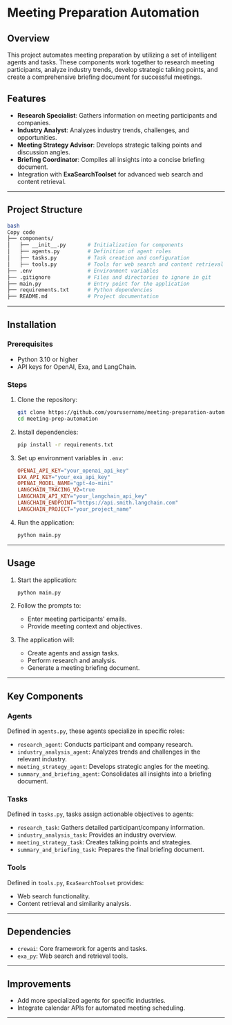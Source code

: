 # Meeting Preparation Automation

## Overview

This project automates meeting preparation by utilizing a set of intelligent agents and tasks. These components work together to research meeting participants, analyze industry trends, develop strategic talking points, and create a comprehensive briefing document for successful meetings.

## Features

- **Research Specialist**: Gathers information on meeting participants and companies.
- **Industry Analyst**: Analyzes industry trends, challenges, and opportunities.
- **Meeting Strategy Advisor**: Develops strategic talking points and discussion angles.
- **Briefing Coordinator**: Compiles all insights into a concise briefing document.
- Integration with **ExaSearchToolset** for advanced web search and content retrieval.

---

## Project Structure

```bash
bash
Copy code
├── components/
│   ├── __init__.py       # Initialization for components
│   ├── agents.py         # Definition of agent roles
│   ├── tasks.py          # Task creation and configuration
│   ├── tools.py          # Tools for web search and content retrieval
├── .env                  # Environment variables
├── .gitignore            # Files and directories to ignore in git
├── main.py               # Entry point for the application
├── requirements.txt      # Python dependencies
├── README.md             # Project documentation

```

---

## Installation

### Prerequisites

- Python 3.10 or higher
- API keys for OpenAI, Exa, and LangChain.

### Steps

1. Clone the repository:
    
    ```bash
    git clone https://github.com/yourusername/meeting-preparation-automation.git
    cd meeting-prep-automation
    ```
    
2. Install dependencies:
    
    ```bash
    pip install -r requirements.txt
    ```
    
3. Set up environment variables in `.env`:
    
    ```makefile
    OPENAI_API_KEY="your_openai_api_key"
    EXA_API_KEY="your_exa_api_key"
    OPENAI_MODEL_NAME="gpt-4o-mini"
    LANGCHAIN_TRACING_V2=true
    LANGCHAIN_API_KEY="your_langchain_api_key"
    LANGCHAIN_ENDPOINT="https://api.smith.langchain.com"
    LANGCHAIN_PROJECT="your_project_name"
    ```
    
4. Run the application:
    
    ```bash
    python main.py
    ```
    

---

## Usage

1. Start the application:
    
    ```bash
    python main.py
    ```
    
2. Follow the prompts to:
    - Enter meeting participants' emails.
    - Provide meeting context and objectives.
3. The application will:
    - Create agents and assign tasks.
    - Perform research and analysis.
    - Generate a meeting briefing document.

---

## Key Components

### Agents

Defined in `agents.py`, these agents specialize in specific roles:

- `research_agent`: Conducts participant and company research.
- `industry_analysis_agent`: Analyzes trends and challenges in the relevant industry.
- `meeting_strategy_agent`: Develops strategic angles for the meeting.
- `summary_and_briefing_agent`: Consolidates all insights into a briefing document.

### Tasks

Defined in `tasks.py`, tasks assign actionable objectives to agents:

- `research_task`: Gathers detailed participant/company information.
- `industry_analysis_task`: Provides an industry overview.
- `meeting_strategy_task`: Creates talking points and strategies.
- `summary_and_briefing_task`: Prepares the final briefing document.

### Tools

Defined in `tools.py`, `ExaSearchToolset` provides:

- Web search functionality.
- Content retrieval and similarity analysis.

---

## Dependencies

- `crewai`: Core framework for agents and tasks.
- `exa_py`: Web search and retrieval tools.

---

## Improvements

- Add more specialized agents for specific industries.
- Integrate calendar APIs for automated meeting scheduling.

---
